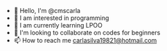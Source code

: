 - 👋 Hello, I'm @cmscarla
- 👀 I am interested in programming
- 🌱 I am currently learning LPOO
- 💞️ I'm looking to collaborate on codes for beginners
- 📫 How to reach me carlasilva19821@hotmail.com

<!---
cmscarla/cmscarla is a ✨ special ✨ repository because its `README.md` (this file) appears on your GitHub profile.
You can click the Preview link to take a look at your changes.
--->
